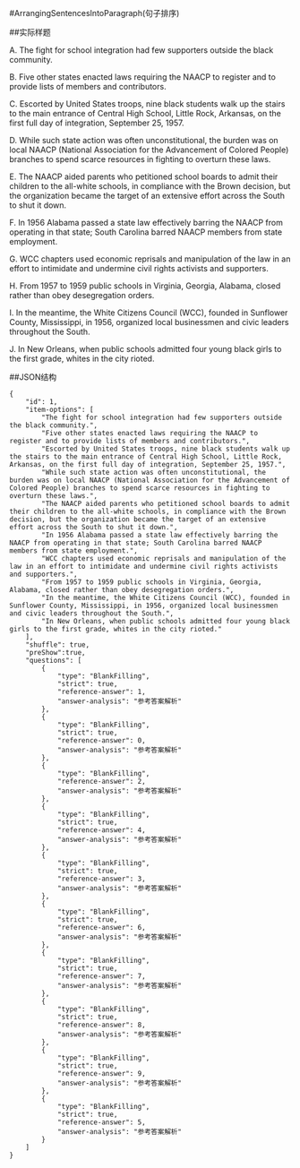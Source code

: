 #ArrangingSentencesIntoParagraph(句子排序)

##实际样题

A. The fight for school integration had few supporters outside the black community.

B. Five other states enacted laws requiring the NAACP to register and to provide lists of members and contributors.

C. Escorted by United States troops, nine black students walk up the stairs to the main entrance of Central High School, Little Rock, Arkansas, on the first full day of integration, September 25, 1957.

D. While such state action was often unconstitutional, the burden was on local NAACP (National Association for the Advancement of Colored People) branches to spend scarce resources in fighting to overturn these laws.

E. The NAACP aided parents who petitioned school boards to admit their children to the all-white schools, in compliance with the Brown decision, but the organization became the target of an extensive effort across the South to shut it down.

F. In 1956 Alabama passed a state law effectively barring the NAACP from operating in that state; South Carolina barred NAACP members from state employment.

G. WCC chapters used economic reprisals and manipulation of the law in an effort to intimidate and undermine civil rights activists and supporters.

H. From 1957 to 1959 public schools in Virginia, Georgia, Alabama, closed rather than obey desegregation orders.

I. In the meantime, the White Citizens Council (WCC), founded in Sunflower County, Mississippi, in 1956, organized local businessmen and civic leaders throughout the South.

J. In New Orleans, when public schools admitted four young black girls to the first grade, whites in the city rioted.

##JSON结构

	{
		"id": 1,																	
		"item-options": [ 	
			"The fight for school integration had few supporters outside the black community.",			
			"Five other states enacted laws requiring the NAACP to register and to provide lists of members and contributors.",
			"Escorted by United States troops, nine black students walk up the stairs to the main entrance of Central High School, Little Rock, Arkansas, on the first full day of integration, September 25, 1957.",
			"While such state action was often unconstitutional, the burden was on local NAACP (National Association for the Advancement of Colored People) branches to spend scarce resources in fighting to overturn these laws.",
			"The NAACP aided parents who petitioned school boards to admit their children to the all-white schools, in compliance with the Brown decision, but the organization became the target of an extensive effort across the South to shut it down.",
			"In 1956 Alabama passed a state law effectively barring the NAACP from operating in that state; South Carolina barred NAACP members from state employment.",
			"WCC chapters used economic reprisals and manipulation of the law in an effort to intimidate and undermine civil rights activists and supporters.",
			"From 1957 to 1959 public schools in Virginia, Georgia, Alabama, closed rather than obey desegregation orders.",
			"In the meantime, the White Citizens Council (WCC), founded in Sunflower County, Mississippi, in 1956, organized local businessmen and civic leaders throughout the South.",
			"In New Orleans, when public schools admitted four young black girls to the first grade, whites in the city rioted."
		],
		"shuffle": true,
		"preShow":true,
		"questions": [
			{
				"type": "BlankFilling",
				"strict": true,
				"reference-answer": 1,		
				"answer-analysis": "参考答案解析"
			},
			{
				"type": "BlankFilling",
				"strict": true,
				"reference-answer": 0,		
				"answer-analysis": "参考答案解析"
			},
			{
				"type": "BlankFilling",
				"reference-answer": 2,		
				"answer-analysis": "参考答案解析"
			},
			{
				"type": "BlankFilling",	
				"strict": true,
				"reference-answer": 4,		
				"answer-analysis": "参考答案解析"
			},
			{
				"type": "BlankFilling",
				"strict": true,
				"reference-answer": 3,		
				"answer-analysis": "参考答案解析"
			},
			{
				"type": "BlankFilling",
				"strict": true,
				"reference-answer": 6,		
				"answer-analysis": "参考答案解析"
			},
			{
				"type": "BlankFilling",
				"strict": true,
				"reference-answer": 7,		
				"answer-analysis": "参考答案解析"
			},
			{
				"type": "BlankFilling",
				"strict": true,
				"reference-answer": 8,		
				"answer-analysis": "参考答案解析"
			},
			{
				"type": "BlankFilling",
				"strict": true,
				"reference-answer": 9,		
				"answer-analysis": "参考答案解析"
			},
			{
				"type": "BlankFilling",
				"strict": true,
				"reference-answer": 5,		
				"answer-analysis": "参考答案解析"
			}
		]
	}